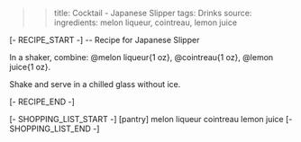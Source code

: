 >> title: Cocktail - Japanese Slipper
>> tags: Drinks
>> source: 
>> ingredients: melon liqueur, cointreau, lemon juice

[- RECIPE_START -]
-- Recipe for Japanese Slipper

In a shaker, combine:
@melon liqueur{1 oz},
@cointreau{1 oz},
@lemon juice{1 oz}.

Shake and serve in a chilled glass without ice.

[- RECIPE_END -]

[- SHOPPING_LIST_START -]
[pantry]
melon liqueur
cointreau
lemon juice
[- SHOPPING_LIST_END -]